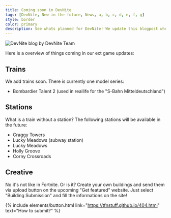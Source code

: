 ```yaml
---
title: Coming soon in DevNite
tags: [DevNite, New in the future, News, a, b, c, d, e, f, g]
style: border
color: primary
description: See whats planned for DevNite! We update this blogpost when we plan something new.
---
```


![DevNite blog](https://cdn2.unrealengine.com/Fortnite%2Fblog%2Fhosting-a-private-match%2F12BR_Competitive_Evergreen_NewsHeader-1920x1080-b5b127c8e41010d113f1c003f9a3302e1eca1b95.jpg)
by DevNite Team

Here is a overview of things coming in our ext game updates:

## Trains
We add trains soon. There is currently one model series:
- Bombardier Talent 2 (used in reallife for the "S-Bahn Mitteldeutschland")


## Stations
What is a train without a station?
The following stations will be available in the future:
- Craggy Towers
- Lucky Meadows (subway station)
- Lucky Meadows 
- Holly Groove
- Corny Crossroads


## Creative
No it's not like in Fortnite. Or is it? Create your own buildings and send them via upload button on the upcoming "Get featured" website. Just select "Building Submission" and fill the informations on the site!

{% include elements/button.html link="https://tfnstuff.github.io/404.html" text="How to submit?" %}